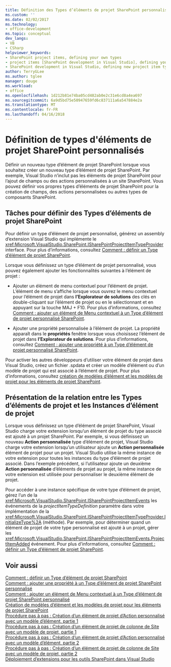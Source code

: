 ```yaml
---
title: Définition des Types d’éléments de projet SharePoint personnalisé | Documents Microsoft
ms.custom: ''
ms.date: 02/02/2017
ms.technology:
- office-development
ms.topic: conceptual
dev_langs:
- VB
- CSharp
helpviewer_keywords:
- SharePoint project items, defining your own types
- project items [SharePoint development in Visual Studio], defining your own types
- SharePoint development in Visual Studio, defining new project item types
author: TerryGLee
ms.author: tglee
manager: douge
ms.workload:
- office
ms.openlocfilehash: 1d212b81e74ba05cd482ab0e2c31e6cd8a4ea697
ms.sourcegitcommit: 6a9d5bd75e50947659fd6c837111a6a547884e2a
ms.translationtype: MT
ms.contentlocale: fr-FR
ms.lasthandoff: 04/16/2018
---
```

# <a name="defining-custom-sharepoint-project-item-types"></a>Définition de types d'éléments de projet SharePoint personnalisés
  Définir un nouveau type d’élément de projet SharePoint lorsque vous souhaitez créer un nouveau type d’élément de projet SharePoint. Par exemple, Visual Studio n’inclut pas les éléments de projet SharePoint pour l’ajout de champs ou des actions personnalisées à un site SharePoint. Vous pouvez définir vos propres types d’éléments de projet SharePoint pour la création de champs, des actions personnalisées ou autres types de composants SharePoint.  
  
## <a name="tasks-for-defining-sharepoint-project-item-types"></a>Tâches pour définir des Types d’éléments de projet SharePoint  
 Pour définir un type d’élément de projet personnalisé, générez un assembly d’extension Visual Studio qui implémente le <xref:Microsoft.VisualStudio.SharePoint.ISharePointProjectItemTypeProvider> interface. Pour plus d’informations, consultez [Comment : définir un Type d’élément de projet SharePoint](../sharepoint/how-to-define-a-sharepoint-project-item-type.md).  
  
 Lorsque vous définissez un type d’élément de projet personnalisé, vous pouvez également ajouter les fonctionnalités suivantes à l’élément de projet :  
  
-   Ajouter un élément de menu contextuel pour l’élément de projet. L’élément de menu s’affiche lorsque vous ouvrez le menu contextuel pour l’élément de projet dans **l’Explorateur de solutions** des clés en double-cliquant sur l’élément de projet ou en le sélectionnant et en appuyant sur la touche MAJ + F10. Pour plus d’informations, consultez [Comment : ajouter un élément de Menu contextuel à un Type d’élément de projet personnalisé SharePoint](../sharepoint/how-to-add-a-shortcut-menu-item-to-a-custom-sharepoint-project-item-type.md).  
  
-   Ajouter une propriété personnalisée à l’élément de projet. La propriété apparaît dans le **propriétés** fenêtre lorsque vous choisissez l’élément de projet dans **l’Explorateur de solutions**. Pour plus d’informations, consultez [Comment : ajouter une propriété à un Type d’élément de projet personnalisé SharePoint](../sharepoint/how-to-add-a-property-to-a-custom-sharepoint-project-item-type.md).  
  
 Pour activer les autres développeurs d’utiliser votre élément de projet dans Visual Studio, créez un fichier .spdata et créer un modèle d’élément ou d’un modèle de projet qui est associé à l’élément de projet. Pour plus d’informations, consultez [création de modèles d’élément et les modèles de projet pour les éléments de projet SharePoint](../sharepoint/creating-item-templates-and-project-templates-for-sharepoint-project-items.md).  
  
## <a name="understanding-the-relationship-between-project-item-types-and-project-item-instances"></a>Présentation de la relation entre les Types d’éléments de projet et les Instances d’élément de projet  
 Lorsque vous définissez un type d’élément de projet SharePoint, Visual Studio charge votre extension lorsqu’un élément de projet du type associé est ajouté à un projet SharePoint. Par exemple, si vous définissez un nouveau **Action personnalisée** type d’élément de projet, Visual Studio charge votre extension lorsqu’un utilisateur ajoute un **Action personnalisée** élément de projet pour un projet. Visual Studio utilise la même instance de votre extension pour toutes les instances du type d’élément de projet associé. Dans l’exemple précédent, si l’utilisateur ajoute un deuxième **Action personnalisée** d’éléments de projet au projet, la même instance de votre extension est utilisée pour personnaliser le deuxième élément de projet.  
  
 Pour accéder à une instance spécifique de votre type d’élément de projet, gérez l’un de la <xref:Microsoft.VisualStudio.SharePoint.ISharePointProjectItemEvents> les événements de la *projectItemTypeDefinition* paramètre dans votre implémentation de la <xref:Microsoft.VisualStudio.SharePoint.ISharePointProjectItemTypeProvider.InitializeType%2A> (méthode). Par exemple, pour déterminer quand un élément de projet de votre type personnalisé est ajouté à un projet, gérer les <xref:Microsoft.VisualStudio.SharePoint.ISharePointProjectItemEvents.ProjectItemAdded> événement. Pour plus d’informations, consultez [Comment : définir un Type d’élément de projet SharePoint](../sharepoint/how-to-define-a-sharepoint-project-item-type.md).  
  
## <a name="see-also"></a>Voir aussi  
 [Comment : définir un Type d’élément de projet SharePoint](../sharepoint/how-to-define-a-sharepoint-project-item-type.md)   
 [Comment : ajouter une propriété à un Type d’élément de projet SharePoint personnalisé](../sharepoint/how-to-add-a-property-to-a-custom-sharepoint-project-item-type.md)   
 [Comment : ajouter un élément de Menu contextuel à un Type d’élément de projet SharePoint personnalisé](../sharepoint/how-to-add-a-shortcut-menu-item-to-a-custom-sharepoint-project-item-type.md)   
 [Création de modèles d’élément et les modèles de projet pour les éléments de projet SharePoint](../sharepoint/creating-item-templates-and-project-templates-for-sharepoint-project-items.md)   
 [Procédure pas à pas : Création d’un élément de projet d’Action personnalisé avec un modèle d’élément, partie 1](../sharepoint/walkthrough-creating-a-custom-action-project-item-with-an-item-template-part-1.md)   
 [Procédure pas à pas : Création d’un élément de projet de colonne de Site avec un modèle de projet, partie 1](../sharepoint/walkthrough-creating-a-site-column-project-item-with-a-project-template-part-1.md)   
 [Procédure pas à pas : Création d’un élément de projet d’Action personnalisé avec un modèle d’élément, partie 2](../sharepoint/walkthrough-creating-a-custom-action-project-item-with-an-item-template-part-2.md)   
 [Procédure pas à pas : Création d’un élément de projet de colonne de Site avec un modèle de projet, partie 2](../sharepoint/walkthrough-creating-a-site-column-project-item-with-a-project-template-part-2.md)   
 [Déploiement d’extensions pour les outils SharePoint dans Visual Studio](../sharepoint/deploying-extensions-for-the-sharepoint-tools-in-visual-studio.md)  
  
  